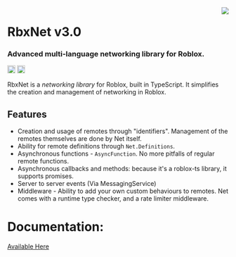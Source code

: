 <img src="logo.png" align="right"/>

<h1>RbxNet v3.0</h1>
<h3>Advanced multi-language networking library for Roblox.</h3>

<a href="https://www.npmjs.com/package/@rbxts/net"><img src="https://badge.fury.io/js/@rbxts%2Fnet.svg" alt="npm version" height="18"></a>
<a href="https://wally.run/package/vorlias/net"><img src="https://img.shields.io/badge/wally%20package-2.1.4-red" height="18"/></a>


RbxNet is a _networking library_ for Roblox, built in TypeScript. It simplifies the creation and management of networking in Roblox.

## Features

- Creation and usage of remotes through "identifiers". Management of the remotes themselves are done by Net itself.
- Ability for remote definitions through `Net.Definitions`.
- Asynchronous functions - `AsyncFunction`. No more pitfalls of regular remote functions.
- Asynchronous callbacks and methods: because it's a roblox-ts library, it supports promises.
- Server to server events (Via MessagingService)
- Middleware - Ability to add your own custom behaviours to remotes. Net comes with a runtime type checker, and a rate limiter middleware.
<!-- - `Net.*.GameMessagingEvent` - interact with `MessagingService` like you would with regular remote events. Cross-server communication with the simple API. All the limitations are handled by Net. -->

# Documentation:

[Available Here](https://rbxnet.australis.dev/)

